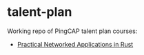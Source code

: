 # talent-plan

Working repo of PingCAP talent plan courses:
- [Practical Networked Applications in Rust](https://github.com/pingcap/talent-plan/blob/master/courses/rust/README.md)
